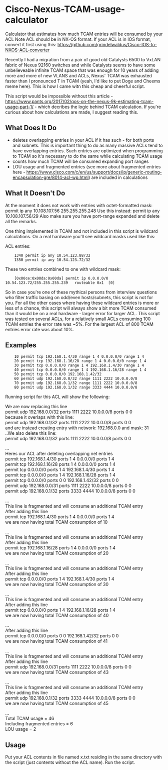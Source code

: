 # Cisco-Nexus-TCAM-usage-calculator
Calculator that estimates how much TCAM entries will be consumed by your ACL
Note ACL should be in NX-OS format. If your ACL is in IOS format, convert it first using this: https://github.com/grindelwaldus/Cisco-IOS-to-NXOS-ACL-converter

Recently I had a migration from a pair of good old Catalysts 6500 to VxLAN fabric of Nexus 92160 switches and while Catalysts seems to have some unbelieveable infinite TCAM space that was enough for 10 years of adding more and more of new VLANS and ACLs, Nexus' TCAM was exhausted faster than I pronounced T in TCAM (yeah, I'd like to put Doge and Cheems meme here). This is how I came witn this cheap and cheerful script.

This script would be impossible without this article - https://www.pants.org/2017/02/qos-on-the-nexus-9k-estimating-tcam-usage-part-1/ - which decribes the logic behind TCAM calculation. If you're curious about how calculations are made, I suggest reading this.

## What Does It Do
- deletes overlapping entries in your ACL if it has such - for both ports and subnets. This is important thing to do as many massive ACLs tend to have overlapping entries. Such entries are optimized when programming to TCAM so it's necessary to do the same while calculating TCAM usage
- counts how much TCAM will be consumed expanding port ranges
- LOU usage and fragmented entries (see more about fragmented entries here - https://www.cisco.com/c/en/us/support/docs/ip/generic-routing-encapsulation-gre/8014-acl-wp.html) are included in calculations

## What It Doesn't Do
At the moment it does not work with entries with octet-formatted mask:
permit ip any 10.108.107.56 255.255.255.248
Use this instead:
permit ip any 10.108.107.56/29
Also make sure you have port-range expanded and delete all the remarks.

One thing implemented in TCAM and not included in this script is wildcard calculations. On a real hardware you'll see wildcard masks used like this:

ACL entries:

        1340 permit ip any 10.54.123.88/32
        1350 permit ip any 10.54.123.72/32

These two entries combined to one with wildcard mask:

        [0x00ce:0x00da:0x00da] permit ip 0.0.0.0/0 10.54.123.72/255.255.255.239   routeable 0x1  [0]

So in case you're one of these mythical persons from interview questions who filter traffic basing on odd/even hosts/subnets, this script is not for you. For all the other cases where having these wildcard entries is more or less of a chance, this script will always show a bit more TCAM consumed than it would be on a real hardware - larger error for larger ACL. This script was tested on several ACLs, for a relatively small ACLs consuming 100 TCAM entries the error rate was ~5%. For the largest ACL of 800 TCAM entries error rate was about 10%.

## Examples

        10 permit tcp 192.168.1.4/30 range 1 4 0.0.0.0/0 range 1 4
        20 permit tcp 192.168.1.16/28 range 1 4 0.0.0.0/0 range 1 4
        30 permit tcp 0.0.0.0/0 range 1 4 192.168.1.4/30 range 1 4
        40 permit tcp 0.0.0.0/0 range 1 4 192.168.1.16/28 range 1 4
        50 permit tcp 0.0.0.0/0 192.168.1.42/32
        60 permit udp 192.168.0.0/32 range 1111 2222 10.0.0.0/8
        70 permit udp 192.168.0.1/32 range 1111 2222 10.0.0.0/8		
        80 permit udp 192.168.0.1/32 range 3333 4444 10.0.0.0/8

Running script for this ACL will show the following:
>>>

We are now replacing this line  
        permit udp 192.168.0.0/32 ports 1111 2222 10.0.0.0/8 ports 0 0  
because it overlaps with this line:  
        permit udp 192.168.0.1/32 ports 1111 2222 10.0.0.0/8 ports 0 0  
and are instead creating entry with network: 192.168.0.0 and mask: 31  
..We also delete this line:  
        permit udp 192.168.0.1/32 ports 1111 2222 10.0.0.0/8 ports 0 0  
  
...  
Heres our ACL after deleting overlapping net entries  
        permit tcp 192.168.1.4/30 ports 1 4 0.0.0.0/0 ports 1 4  
        permit tcp 192.168.1.16/28 ports 1 4 0.0.0.0/0 ports 1 4  
        permit tcp 0.0.0.0/0 ports 1 4 192.168.1.4/30 ports 1 4  
        permit tcp 0.0.0.0/0 ports 1 4 192.168.1.16/28 ports 1 4  
        permit tcp 0.0.0.0/0 ports 0 0 192.168.1.42/32 ports 0 0  
        permit udp 192.168.0.0/31 ports 1111 2222 10.0.0.0/8 ports 0 0  
        permit udp 192.168.0.1/32 ports 3333 4444 10.0.0.0/8 ports 0 0  
  
...  
This line is fragmented and will consume an additional TCAM entry  
After adding this line  
        permit tcp 192.168.1.4/30 ports 1 4 0.0.0.0/0 ports 1 4  
we are now having total TCAM consumption of 10  
  
...  
This line is fragmented and will consume an additional TCAM entry  
After adding this line  
        permit tcp 192.168.1.16/28 ports 1 4 0.0.0.0/0 ports 1 4  
we are now having total TCAM consumption of 20  
  
...  
This line is fragmented and will consume an additional TCAM entry  
After adding this line  
        permit tcp 0.0.0.0/0 ports 1 4 192.168.1.4/30 ports 1 4  
we are now having total TCAM consumption of 30  
  
...  
This line is fragmented and will consume an additional TCAM entry  
After adding this line  
        permit tcp 0.0.0.0/0 ports 1 4 192.168.1.16/28 ports 1 4  
we are now having total TCAM consumption of 40  
  
...  
After adding this line  
        permit tcp 0.0.0.0/0 ports 0 0 192.168.1.42/32 ports 0 0  
we are now having total TCAM consumption of 41  
  
...  
This line is fragmented and will consume an additional TCAM entry  
After adding this line  
        permit udp 192.168.0.0/31 ports 1111 2222 10.0.0.0/8 ports 0 0  
we are now having total TCAM consumption of 43  
  
...  
This line is fragmented and will consume an additional TCAM entry  
After adding this line  
        permit udp 192.168.0.1/32 ports 3333 4444 10.0.0.0/8 ports 0 0  
we are now having total TCAM consumption of 45  
  
...  
Total TCAM usage = 46  
Including fragmented entries = 6  
LOU usage = 2

## Usage

Put your ACL contents in file named x.txt residing in the same directory with the script (just contents without the ACL name). Run the script.

